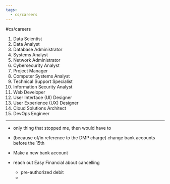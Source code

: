 ```yaml
---
tags:
  - cs/careers
---
```

#cs/careers

1. Data Scientist
2. Data Analyst
3. Database Administrator
4. Systems Analyst
5. Network Administrator
6. Cybersecurity Analyst
7. Project Manager
8. Computer Systems Analyst
9. Technical Support Specialist
10. Information Security Analyst
11. Web Developer
12. User Interface (UI) Designer
13. User Experience (UX) Designer
14. Cloud Solutions Architect
15. DevOps Engineer



----

- only thing that stopped me, then would have to 



- (because of/in reference to the DMP charge) change bank accounts before the 15th
- Make a new bank account
- reach out Easy Financial about cancelling
	- pre-authorized debit
	- 